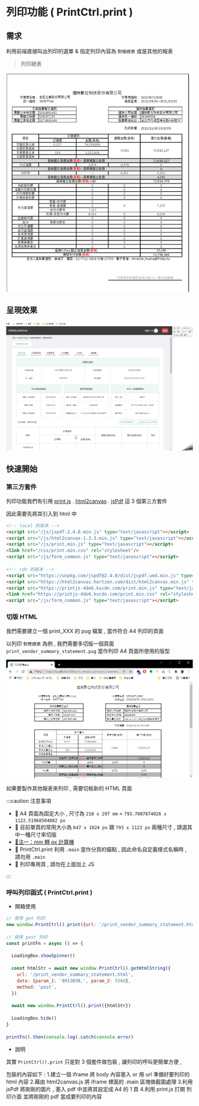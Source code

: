 # 列印功能 ( PrintCtrl.print )

## 需求

利用前端直接叫出列印的選單 & 指定列印內容為 `對帳總表` 或是其他的報表

> 列印總表

![列印對應總表](print/summary_sheet.png)

## 呈現效果

![目標列印效果](print/print-issue.gif)

## 快速開始

### 第三方套件

列印功能我們有引用 [print.js](https://printjs.crabbly.com/) . [html2canvas](https://html2canvas.hertzen.com/)
. [jsPdf](https://github.com/parallax/jsPDF) 這 3 個第三方套件

因此需要先將其引入到 html 中

```html title="引用第三方套件"
<!-- local 的版本 -->
<script src="/js/jspdf-2.4.0.min.js" type="text/javascript"></script>
<script src="/js/html2canvas-1.3.3.min.js" type="text/javascript"></script>
<script src="/js/print.min.js" type="text/javascript"></script>
<link href="/css/print.min.css" rel="stylesheet"/>
<script src="/js/form_common.js" type="text/javascript"></script>

<!-- cdn 的版本 -->
<script src="https://unpkg.com/jspdf@2.4.0/dist/jspdf.umd.min.js" type="text/javascript"></script>
<script src="https://html2canvas.hertzen.com/dist/html2canvas.min.js" type="text/javascript"></script>
<script src="https://printjs-4de6.kxcdn.com/print.min.js" type="text/javascript"></script>
<link href="https://printjs-4de6.kxcdn.com/print.min.css" rel="stylesheet"/>
<script src="/js/form_common.js" type="text/javascript"></script>
```

### 切版 HTML

我們需要建立一個 print_XXX 的 pug 檔案 , 當作符合 A4 列印的頁面

以列印 `對應總表` 為例 , 我們需要多切版一個頁面 `print_vendor_summary_statement.pug` 當作列印 A4 頁面所使用的版型

![列印對應總表](print/print_vendor_summary_statement.png)

如果要製作其他報表來列印 , 需要切板新的 HTML 頁面

:::caution 注意事項

- 📒 A4 頁面為固定大小 , 尺寸為 `210 x 297 mm` = `793.7007874026 x 1122.51968504082 px`
- 📒 目前單頁的常用大小為 `647 x 1024 px` 跟 `793 x 1122 px` 兩種尺寸 , 請選其中一種尺寸來切版
- [📝注一：mm 轉 px 計算機](https://www.unitconverters.net/typography/centimeter-to-pixel-x.htm)
- 📒 PrintCtrl.print 利用 `.main` 當作分頁的錨點 , 因此命名自定義樣式名稱時 , 請勿用 `.main`
- 📒 列印專用頁 , 請勿在上面加上 JS

:::

### 呼叫列印函式 ( PrintCtrl.print )

- 開箱使用

```javascript
// 使用 get 列印
new window.PrintCtrl().print({url: '/print_vendor_summary_statement.html'})

// 使用 post 列印
const printFn = async () => {

  LoadingBox.showSpinner()

  const htmlStr = await new window.PrintCtrl().getHtmlString({
    url: '/print_vendor_summary_statement.html',
    data: {param_1: '8913038,', param_2: 5566},
    method: 'post',
  })

  await new window.PrintCtrl().print({htmlStr})

  LoadingBox.hide()
}

printFn().then(console.log).catch(console.error)
```

- 說明

其實 `PrintCtrl().print` 只是對 3 個套件做包裝 , 讓列印的呼叫更簡單方便 ,

包裝的內容如下 :
1.建立一個 iframe 將 body 內容塞入 or 用 url 準備好要列印的 html 內容 2.藉由 html2canvas.js 將 iframe 裡面的 .main 區塊做截圖處理 3.利用 jsPdf 將剛剛的圖片 , 塞入
pdf 中並將其設定成 A4 的 1 頁 4.利用 print.js 打開 列印介面 並將剛剛的 pdf 當成要列印的內容
